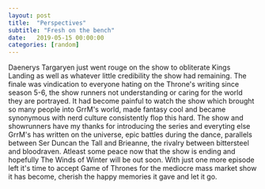 ```yaml
---
layout: post
title:  "Perspectives"
subtitle: "Fresh on the bench"
date:   2019-05-15 00:00:00
categories: [random]
---
```


Daenerys Targaryen just went rouge on the show to obliterate Kings Landing as well as whatever little credibility the show had remaining.
The finale was vindication to everyone hating on the Throne's writing since season 5-6, the show runners not understanding or caring for the world they are portrayed. It had become painful to watch the show which brought so many people into GrrM's world, made fantasy cool and became synonymous with nerd culture consistently flop this hard.
 The show and showrunners have my thanks for introducing the series and everyting else GrrM's has written on the universe, epic battles during the dance, parallels between Ser Duncan the Tall and Brieanne, the rivalry between bittersteel and bloodraven.
Atleast some peace now that the show is ending and hopefully The Winds of Winter will be out soon. With just one more episode left it's time to accept Game of Thrones for the mediocre mass market show it has become, cherish the happy memories it gave and let it go.
